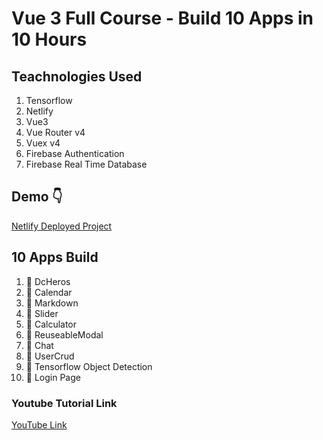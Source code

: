 # Vue 3 Full Course - Build 10 Apps in 10 Hours

## Teachnologies Used

1. Tensorflow
2. Netlify
3. Vue3
4. Vue Router v4
5. Vuex v4
6. Firebase Authentication
7. Firebase Real Time Database

## Demo 👇

[Netlify Deployed Project](https://vue3-full-course.netlify.app)

## 10 Apps Build

1. 🔷 DcHeros
2. 🔷 Calendar
3. 🔷 Markdown
4. 🔷 Slider
5. 🔷 Calculator
6. 🔷 ReuseableModal
7. 🔷 Chat
8. 🔷 UserCrud
9. 🔷 Tensorflow Object Detection
10. 🔷 Login Page

### Youtube Tutorial Link

[YouTube Link](https://youtube.com/bitfumes)
